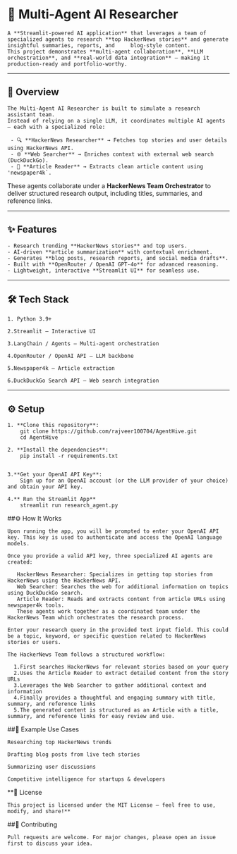 # 📰 Multi-Agent AI Researcher

    A **Streamlit-powered AI application** that leverages a team of specialized agents to research **top HackerNews stories** and generate insightful summaries, reports, and     blog-style content.  
    This project demonstrates **multi-agent collaboration**, **LLM orchestration**, and **real-world data integration** — making it production-ready and portfolio-worthy.

---

## 🚀 Overview

    The Multi-Agent AI Researcher is built to simulate a research assistant team.  
    Instead of relying on a single LLM, it coordinates multiple AI agents — each with a specialized role:

     - 🔍 **HackerNews Researcher** → Fetches top stories and user details using HackerNews API.  
     - 🌐 **Web Searcher** → Enriches context with external web search (DuckDuckGo).  
     - 📖 **Article Reader** → Extracts clean article content using  'newspaper4k`.  

These agents collaborate under a **HackerNews Team Orchestrator** to deliver structured research output, including titles, summaries, and reference links.

---

## ✨ Features

    - Research trending **HackerNews stories** and top users.  
    - AI-driven **article summarization** with contextual enrichment.  
    - Generates **blog posts, research reports, and social media drafts**.  
    - Built with **OpenRouter / OpenAI GPT-4o** for advanced reasoning.  
    - Lightweight, interactive **Streamlit UI** for seamless use.  

---

## 🛠️ Tech Stack

    1. Python 3.9+

    2.Streamlit – Interactive UI

    3.LangChain / Agents – Multi-agent orchestration

    4.OpenRouter / OpenAI API – LLM backbone

    5.Newspaper4k – Article extraction

    6.DuckDuckGo Search API – Web search integration

---

## ⚙️ Setup

    1. **Clone this repository**:
        git clone https://github.com/rajveer100704/AgentHive.git
        cd AgentHive
    
    2. **Install the dependencies**:
        pip install -r requirements.txt

        
    3.**Get your OpenAI API Key**:
        Sign up for an OpenAI account (or the LLM provider of your choice) and obtain your API key.

    4.** Run the Streamlit App**
        streamlit run research_agent.py

##⚙️ How It Works
        
    Upon running the app, you will be prompted to enter your OpenAI API key. This key is used to authenticate and access the OpenAI language models.

    Once you provide a valid API key, three specialized AI agents are created:

       HackerNews Researcher: Specializes in getting top stories from HackerNews using the HackerNews API.
       Web Searcher: Searches the web for additional information on topics using DuckDuckGo search.
       Article Reader: Reads and extracts content from article URLs using newspaper4k tools.
       These agents work together as a coordinated team under the HackerNews Team which orchestrates the research process.

    Enter your research query in the provided text input field. This could be a topic, keyword, or specific question related to HackerNews stories or users.

    The HackerNews Team follows a structured workflow:

      1.First searches HackerNews for relevant stories based on your query
      2.Uses the Article Reader to extract detailed content from the story URLs
      3.Leverages the Web Searcher to gather additional context and information
      4.Finally provides a thoughtful and engaging summary with title, summary, and reference links
      5.The generated content is structured as an Article with a title, summary, and reference links for easy review and use.
       
##🌟 Example Use Cases

    Researching top HackerNews trends

    Drafting blog posts from live tech stories

    Summarizing user discussions

    Competitive intelligence for startups & developers


**📜 License

    This project is licensed under the MIT License – feel free to use, modify, and share!**

##🤝 Contributing

    Pull requests are welcome. For major changes, please open an issue first to discuss your idea.



